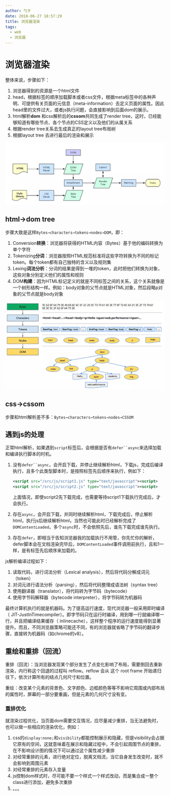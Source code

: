 ```yaml
---
author: 勺夕
date: 2018-06-27 18:57:29
title: 浏览器渲染   
tags:  
  - web
  - 浏览器
---
```

# 浏览器渲染

整体来说，步骤如下：  

1. 浏览器得到的资源是一个html文件
2. head，根据标签的顺序加载脚本或者css文件，根据meta标签中的各种声明、可提供有关页面的元信息（meta-information）去定义页面的属性。因此head里的文件过大，或者js执行问题，会直接影响到后面dom的展示。
3. html解析**dom** 和css解析后的**cssom**共同生成了render tree，这时，已经能够知道有哪些节点、各个节点的CSS定义以及他们的从属关系
4. 根据render tree关系去生成真正的layout tree布局树
5. 根据layout tree 去进行最后的渲染和展示

![页面渲染流程](https://github.com/shaoxi2093/blog/blob/master/assets/html-render.png?raw=true)

## html->dom tree

步骤大致是这样`Bytes→characters→tokens→nodes→DOM`，即：  

1. Conversion**转换**：浏览器将获得的HTML内容（Bytes）基于他的编码转换为单个字符
2. Tokenizing**分词**：浏览器按照HTML规范标准将这些字符转换为不同的标记token。每个token都有自己独特的含义以及规则集
3. Lexing**词法分析**：分词的结果是得到一堆的token，此时把他们转换为对象，这些对象分别定义他们的属性和规则
4. DOM**构建**：因为HTML标记定义的就是不同标签之间的关系，这个关系就像是一个树形结构一样。例如：body对象的父节点就是HTML对象，然后段略p对象的父节点就是body对象

![html解析流程](https://github.com/shaoxi2093/blog/blob/master/assets/html-domtree.png?raw=true)

## css->cssom

步骤和html解析差不多：`Bytes→characters→tokens→nodes→CSSOM`  

## 遇到js的处理

正常html解析，如果遇到`script`标签后，会根据是否有`defer``async`来选择加载和编译执行脚本的时机。  

1. 没有`defer``async`，会开启下载，并停止继续解析html，下载js，完成后编译执行，且多个此类型脚本时，是按照标签先后顺序来执行，例如下：  

   ```xml
   <script src="/src/js/script1.js" type="text/javascript"><script>
   <script src="/src/js/script2.js" type="text/javascript"><script>
   ```
   上面情况，即使script2先下载完成，也需要等待script1下载执行完成后，才会执行。  
2. 存在`async`，会开启下载，并同时继续解析html，下载完成后，停止解析html，执行js后继续解析html，当然也可能此时已经解析完成了`DOMContentLoaded`，多个`async`时，不会依照先后，谁先下载完成谁先执行。
3. 存在`defer`，即相当于告知浏览器我的加载执行不用管，你先忙你的解析，defer脚本会在文档渲染完毕后，`DOMContentLoaded`事件调用前执行，且和1一样，是有标签先后顺序来加载的。

js解析编译过程如下：  

1. 读取代码，进行词法分析（Lexical analysis），然后将代码分解成词元（token）
2. 对词元进行语法分析（parsing），然后将代码整理成语法树（syntax tree）
3. 使用翻译器（translator），将代码转为字节码（bytecode）
4. 使用字节码解释器（bytecode interpreter），将字节码转为机器码

最终计算机执行的就是机器码。为了提高运行速度，现代浏览器一般采用即时编译（ JIT-JustInTimecompiler）。即字节码只在运行时编译，用到哪一行就编译哪一行，并且把编译结果缓存（ inlinecache），这样整个程序的运行速度能得到显著提升。而且，不同浏览器策略可能还不同，有的浏览器就省略了字节码的翻译步骤，直接转为机器码（如chrome的v8）。
  
## 重绘和重排（回流）
重排（回流）：当浏览器发现某个部分发生了点变化影响了布局，需要倒回去重新渲染，内行称这个回退的过程叫 reflow。reflow 会从 <html> 这个 root frame 开始递归往下，依次计算所有的结点几何尺寸和位置。  

重绘：改变某个元素的背景色、文字颜色、边框颜色等等不影响它周围或内部布局的属性时，屏幕的一部分要重画，但是元素的几何尺寸没有变。  

### 重排优化
就渲染过程优化，当页面dom需要交互情况，应尽量减少重排，当无法避免时，也可以做一些相应的渲染优化，例如：  
1. css的```display:none;```和```visibility```都能控制展示和隐藏，但是visibility会占据它原有的空间，这就意味着在展示和隐藏过程中，不会引起周围节点的重排，在不影响设计图的情况下可以通过这个属性减少重排
2. 对经常重排的元素，进行绝对定位，脱离文档流，当它自身发生改变时，就不会影响到周围元素
3. 对经常重排的元素存入变量
4. js控制dom样式时，尽可能不要一个样式一个样式改动，而是集合成一整个class进行添加，避免多次重排
5. 。。。


